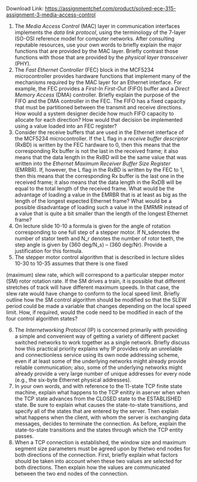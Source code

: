Download Link: https://assignmentchef.com/product/solved-ece-315-assignment-3-media-access-control
<br>
<ol>

 <li>The <em>Media Access Control</em> (MAC) layer in communication interfaces implements the <em>data link protocol</em>, using the terminology of the 7-layer ISO-OSI reference model for computer networks. After consulting reputable resources, use your own words to briefly explain the major functions that are provided by the MAC layer. Briefly contrast those functions with those that are provided by the <em>physical layer transceiver</em> (PHY).</li>

 <li>The <em>Fast Ethernet Controller</em> (FEC) block in the MCF5234 microcontroller provides hardware functions that implement many of the mechanisms required by the MAC layer for an Ethernet interface. For example, the FEC provides a <em>First-In First-Out </em>(FIFO) buffer and a <em>Direct Memory Access</em> (DMA) controller. Briefly explain the purpose of the FIFO and the DMA controller in the FEC. The FIFO has a fixed capacity that must be partitioned between the transmit and receive directions. How would a system designer decide how much FIFO capacity to allocate for each direction? How would that decision be implemented using a value loaded into an FEC register?</li>

 <li>Consider the receive buffers that are used in the Ethernet interface of the MCF5234 microcontroller. If the L flag in a <em>receive buffer descriptor</em> (RxBD) is written by the FEC hardware to 0, then this means that the corresponding Rx buffer is not the last in the received frame; it also means that the data length in the RxBD will be the same value that was written into the <em>Ethernet Maximum Receiver Buffer Size Register</em> (EMRBR). If, however, the L flag in the RxBD is written by the FEC to 1, then this means that the corresponding Rx buffer is the last one in the received frame; it also means that the data length in the RxDB will be equal to the total length of the received frame. What would be the advantage of loading a value in the EMRBR that is at least as big as the length of the longest expected Ethernet frame? What would be a possible disadvantage of loading such a value in the EMRMR instead of a value that is quite a bit smaller than the length of the longest Ethernet frame?</li>

 <li>On lecture slide 10-10 a formula is given for the angle of rotation corresponding to one full step of a stepper motor. If N_sdenotes the number of stator teeth and N_r denotes the number of rotor teeth, the step angle is given by (360 deg/N_s) – (360 deg/Nr). Provide a justification for this formula.</li>

 <li>The stepper motor control algorithm that is described in lecture slides 10-30 to 10-35 assumes that there is one fixed</li>

</ol>

(maximum) slew rate, which will correspond to a particular stepper motor (SM) rotor rotation rate. If the SM drives a train, it is possible that different stretches of track will have different maximum speeds. In that case, the slew rate would have change to conform to the local speed limit. Briefly outline how the SM control algorithm should be modified so that the SLEW period could be made a variable that changes depending on the local speed limit. How, if required, would the code need to be modified in each of the four control algorithm states?

<ol start="6">

 <li>The <em>Internetworking Protocol</em> (IP) is concerned primarily with providing a simple and convenient way of getting a variety of different packet switched networks to work together as a single network. Briefly discuss how this practical priority explains why IP provides only an unreliable and connectionless service using its own node addressing scheme, even if at least some of the underlying networks might already provide reliable communication; also, some of the underlying networks might already provide a very large number of unique addresses for every node (e.g., the six-byte Ethernet physical addresses).</li>

 <li>In your own words, and with reference to the 11-state TCP finite state machine, explain what happens to the TCP enitity in aserver when when the TCP state advances from the CLOSED state to the ESTABLISHED state. Be sure to explain what causes the state-to-state transitions, and specify all of the states that are entered by the server. Then explain what happens when the client, with whom the server is exchanging data messages, decides to terminate the connection. As before, explain the state-to-state transitions and the states through which the TCP entity passes.</li>

 <li>When a TCP connection is established, the window size and maximum segment size parameters must be agreed upon by thetwo end nodes for both directions of the connection. First, briefly explain what factors should be taken into account when these two values are selected for both directions. Then explain how the values are communicated between the two end nodes of the connection.</li>

</ol>